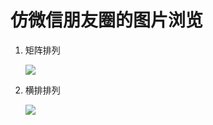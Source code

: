 仿微信朋友圈的图片浏览
=====================

1. 矩阵排列

    ![](https://github.com/PlacidoLv/LvBrowScrollView/blob/master/1.gif)

2. 横排排列

    ![](https://github.com/PlacidoLv/LvBrowScrollView/blob/master/2.gif)
